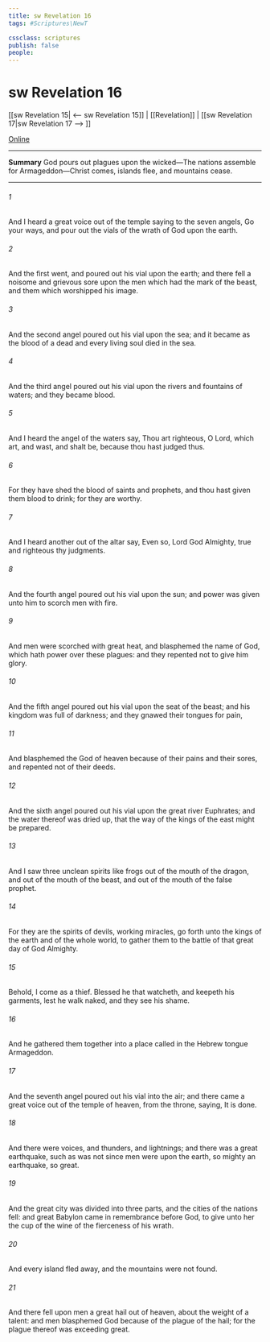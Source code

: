 ```yaml
---
title: sw Revelation 16
tags: #Scriptures\NewT

cssclass: scriptures
publish: false
people:
---
```


# sw Revelation 16
[[sw Revelation 15| <-- sw Revelation 15]] | [[Revelation]] | [[sw Revelation 17|sw Revelation 17 --> ]]

[Online](https://churchofjesuschrist.org/study/scriptures/nt/rev/16?lang=eng)

---
__Summary__
God pours out plagues upon the wicked—The nations assemble for Armageddon—Christ comes, islands flee, and mountains cease.

---
###### 1 
And I heard a great voice out of the temple saying to the seven angels, Go your ways, and pour out the vials of the wrath of God upon the earth.

###### 2 
And the first went, and poured out his vial upon the earth; and there fell a noisome and grievous sore upon the men which had the mark of the beast, and  them which worshipped his image.

###### 3 
And the second angel poured out his vial upon the sea; and it became as the blood of a dead  and every living soul died in the sea.

###### 4 
And the third angel poured out his vial upon the rivers and fountains of waters; and they became blood.

###### 5 
And I heard the angel of the waters say, Thou art righteous, O Lord, which art, and wast, and shalt be, because thou hast judged thus.

###### 6 
For they have shed the blood of saints and prophets, and thou hast given them blood to drink; for they are worthy.

###### 7 
And I heard another out of the altar say, Even so, Lord God Almighty, true and righteous  thy judgments.

###### 8 
And the fourth angel poured out his vial upon the sun; and power was given unto him to scorch men with fire.

###### 9 
And men were scorched with great heat, and blasphemed the name of God, which hath power over these plagues: and they repented not to give him glory.

###### 10 
And the fifth angel poured out his vial upon the seat of the beast; and his kingdom was full of darkness; and they gnawed their tongues for pain,

###### 11 
And blasphemed the God of heaven because of their pains and their sores, and repented not of their deeds.

###### 12 
And the sixth angel poured out his vial upon the great river Euphrates; and the water thereof was dried up, that the way of the kings of the east might be prepared.

###### 13 
And I saw three unclean spirits like frogs  out of the mouth of the dragon, and out of the mouth of the beast, and out of the mouth of the false prophet.

###### 14 
For they are the spirits of devils, working miracles,  go forth unto the kings of the earth and of the whole world, to gather them to the battle of that great day of God Almighty.

###### 15 
Behold, I come as a thief. Blessed  he that watcheth, and keepeth his garments, lest he walk naked, and they see his shame.

###### 16 
And he gathered them together into a place called in the Hebrew tongue Armageddon.

###### 17 
And the seventh angel poured out his vial into the air; and there came a great voice out of the temple of heaven, from the throne, saying, It is done.

###### 18 
And there were voices, and thunders, and lightnings; and there was a great earthquake, such as was not since men were upon the earth, so mighty an earthquake,  so great.

###### 19 
And the great city was divided into three parts, and the cities of the nations fell: and great Babylon came in remembrance before God, to give unto her the cup of the wine of the fierceness of his wrath.

###### 20 
And every island fled away, and the mountains were not found.

###### 21 
And there fell upon men a great hail out of heaven,  about the weight of a talent: and men blasphemed God because of the plague of the hail; for the plague thereof was exceeding great.

